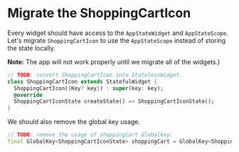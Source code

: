 # Migrate the ShoppingCartIcon

Every widget should have access to the `AppStateWidget` and `AppStateScope`.
Let's migrate `ShoppingCartIcon` to use the `AppStateScope` instead of storing
the state locally.

**Note:** The app will not work properly until we migrate all of the widgets.)

```dart
// TODO: convert ShoppingCartIcon into StatelessWidget.
class ShoppingCartIcon extends StatefulWidget {
  ShoppingCartIcon({Key? key}) : super(key: key);
  @override
  ShoppingCartIconState createState() => ShoppingCartIconState();
}
```

We should also remove the global key usage.

```dart
// TODO: remove the usage of shoppingCart Globalkey.
final GlobalKey<ShoppingCartIconState> shoppingCart = GlobalKey<ShoppingCartIconState>();
```